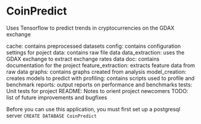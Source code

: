 # CoinPredict
Uses Tensorflow to predict trends in cryptocurrencies on the GDAX exchange


cache: contains preprocessed datasets
config: contains configuration settings for poject
data: contains raw file data
data_extraction: uses the GDAX exchange to extract exchange rates data
doc: contains documentation for the project
feature_extraction: extracts feature data from raw data
graphs: contains graphs created from analysis
model_creation: creates models to predict with
profiling: contains scripts used to profile and benchmark
reports: output reports on performance and benchmarks
tests: Unit tests for project
README: Notes to orient project newcomers
TODO: list of future improvements and bugfixes


Before you can use this application, you must first set up a postgresql server
`CREATE DATABASE CoinPredict`